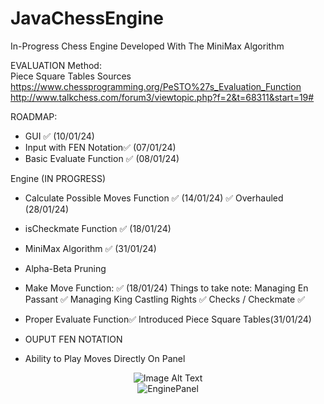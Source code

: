 # JavaChessEngine
In-Progress Chess Engine Developed With The MiniMax Algorithm

EVALUATION Method:  
Piece Square Tables
Sources  
https://www.chessprogramming.org/PeSTO%27s_Evaluation_Function   
http://www.talkchess.com/forum3/viewtopic.php?f=2&t=68311&start=19#





ROADMAP:
- GUI ✅ (10/01/24)
- Input with FEN Notation✅ (07/01/24)
- Basic Evaluate Function ✅ (08/01/24)
  
Engine (IN PROGRESS)
- Calculate Possible Moves Function ✅ (14/01/24) ✅  Overhauled (28/01/24)
- isCheckmate Function ✅ (18/01/24)
- MiniMax Algorithm ✅ (31/01/24)
- Alpha-Beta Pruning


- Make Move Function: ✅ (18/01/24)
  Things to take note:
  Managing En Passant ✅
  Managing King Castling Rights ✅
  Checks / Checkmate ✅

  
- Proper Evaluate Function✅ Introduced Piece Square Tables(31/01/24) 

- OUPUT FEN NOTATION
- Ability to Play Moves Directly On Panel

<div align="center">
  <img src="https://github.com/SamChenYu/JavaChessEngine/assets/150127006/f254d4b6-aa5b-4a99-8ab3-1cf218cc59eb" alt="Image Alt Text">
</div>


<div style="text-align:center;">
    <img src="https://github.com/SamChenYu/JavaChessEngine/assets/150127006/3d2b4d18-f49d-42a7-9845-dc88e29c3bca" alt="EnginePanel">
</div>


